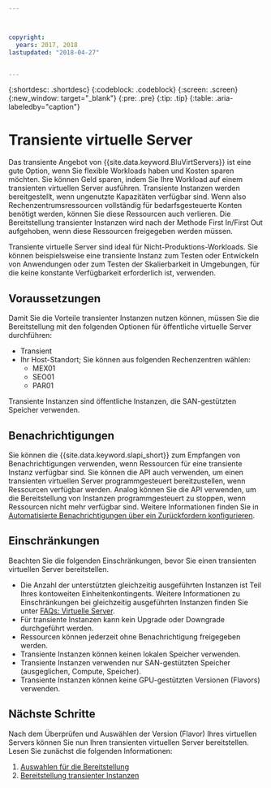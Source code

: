 ```yaml
---



copyright:
  years: 2017, 2018
lastupdated: "2018-04-27"


---
```


{:shortdesc: .shortdesc}
{:codeblock: .codeblock}
{:screen: .screen}
{:new_window: target="_blank"}
{:pre: .pre}
{:tip: .tip}
{:table: .aria-labeledby="caption"}

# Transiente virtuelle Server
Das transiente Angebot von {{site.data.keyword.BluVirtServers}} ist eine gute Option, wenn Sie flexible Workloads haben und Kosten sparen möchten. Sie können Geld sparen, indem Sie Ihre Workload auf einem transienten virtuellen Server ausführen. Transiente Instanzen werden bereitgestellt, wenn ungenutzte Kapazitäten verfügbar sind. Wenn also Rechenzentrumsressourcen vollständig für bedarfsgesteuerte Konten benötigt werden, können Sie diese Ressourcen auch verlieren. Die Bereitstellung transienter Instanzen wird nach der Methode First In/First Out aufgehoben, wenn diese Ressourcen freigegeben werden müssen.   

Transiente virtuelle Server sind ideal für Nicht-Produktions-Workloads. Sie können beispielsweise eine transiente Instanz zum Testen oder Entwickeln von Anwendungen oder zum Testen der Skalierbarkeit in Umgebungen, für die keine konstante Verfügbarkeit erforderlich ist, verwenden.

## Voraussetzungen
Damit Sie die Vorteile transienter Instanzen nutzen können, müssen Sie die Bereitstellung mit den folgenden Optionen für öffentliche virtuelle Server durchführen:
* Transient
* Ihr Host-Standort; Sie können aus folgenden Rechenzentren wählen:
    * MEX01 
    * SEO01
    * PAR01

Transiente Instanzen sind öffentliche Instanzen, die SAN-gestützten Speicher verwenden.

## Benachrichtigungen
Sie können die {{site.data.keyword.slapi_short}} zum Empfangen von Benachrichtigungen verwenden, wenn Ressourcen für eine transiente Instanz verfügbar sind. Sie können die API auch verwenden, um einen transienten virtuellen Server programmgesteuert bereitzustellen, wenn Ressourcen verfügbar werden. Analog können Sie die API verwenden, um die Bereitstellung von Instanzen programmgesteuert zu stoppen, wenn Ressourcen nicht mehr verfügbar sind. Weitere Informationen finden Sie in [Automatisierte Benachrichtigungen über ein Zurückfordern konfigurieren](configuring-automated-reclaim-notifications.html).

## Einschränkungen
Beachten Sie die folgenden Einschränkungen, bevor Sie einen transienten virtuellen Server bereitstellen.

* Die Anzahl der unterstützten gleichzeitig ausgeführten Instanzen ist Teil Ihres kontoweiten Einheitenkontingents. Weitere Informationen zu Einschränkungen bei gleichzeitig ausgeführten Instanzen finden Sie unter [FAQs: Virtuelle Server](../vsi/vsi_faqs_vs.html#concurrent).
* Für transiente Instanzen kann kein Upgrade oder Downgrade durchgeführt werden.
* Ressourcen können jederzeit ohne Benachrichtigung freigegeben werden.
* Transiente Instanzen können keinen lokalen Speicher verwenden.
* Transiente Instanzen verwenden nur SAN-gestützten Speicher (ausgeglichen, Compute, Speicher).
* Transiente Instanzen können keine GPU-gestützten Versionen (Flavors) verwenden.


## Nächste Schritte

Nach dem Überprüfen und Auswählen der Version (Flavor) Ihres virtuellen Servers können Sie nun Ihren transienten virtuellen Server bereitstellen. Lesen Sie zunächst die folgenden Informationen:
1. [Auswahlen für die Bereitstellung](../vsi/vsi_public_selections.html)
2. [Bereitstellung transienter Instanzen](../vsi/vsi_provision_transient.html)
